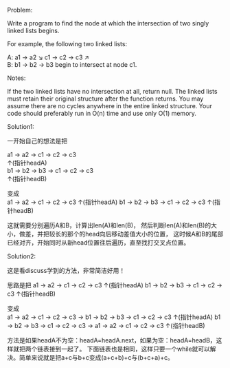 Problem:

Write a program to find the node at which the intersection of two singly linked lists begins.


For example, the following two linked lists:

A:          a1 → a2
                   ↘
                     c1 → c2 → c3
                   ↗            
B:     b1 → b2 → b3
begin to intersect at node c1.


Notes:

If the two linked lists have no intersection at all, return null.
The linked lists must retain their original structure after the function returns.
You may assume there are no cycles anywhere in the entire linked structure.
Your code should preferably run in O(n) time and use only O(1) memory.


Solution1:

一开始自己的想法是把 

a1 → a2 → c1 → c2 → c3					
↑(指针headA)											
b1 → b2 → b3 → c1 → c2 → c3  		   
↑(指针headB)											

变成					
     a1 → a2 → c1 → c2 → c3
     ↑(指针headA)
 b1 → b2 → b3 → c1 → c2 → c3
↑(指针headB)
						
这就需要分别遍历A和B，计算出len(A)和len(B)，
然后判断len(A)和len(B)的大小，做差，并把较长的那个的head向后移动差值大小的位置，
这时候A和B的尾部已经对齐，开始同时从新head位置往后遍历，直至找打交叉点位置。


Solution2:

这是看discuss学到的方法，非常简洁好用！

思路是把 
a1 → a2 → c1 → c2 → c3 
↑(指针headA)
b1 → b2 → b3 → c1 → c2 → c3 
↑(指针headB)

变成     
a1 → a2 → c1 → c2 → c3 → b1 → b2 → b3 → c1 → c2 → c3
↑(指针headA)
b1 → b2 → b3 → c1 → c2 → c3 → a1 → a2 → c1 → c2 → c3
↑(指针headB)

方法是如果headA不为空：headA=headA.next，如果为空：headA=headB，这样就把两个链表接到一起了。
下面链表也是相同，这样只要一个while就可以解决。简单来说就是把a+c与b+c变成(a+c+b)+c与(b+c+a)+c。	 

						
